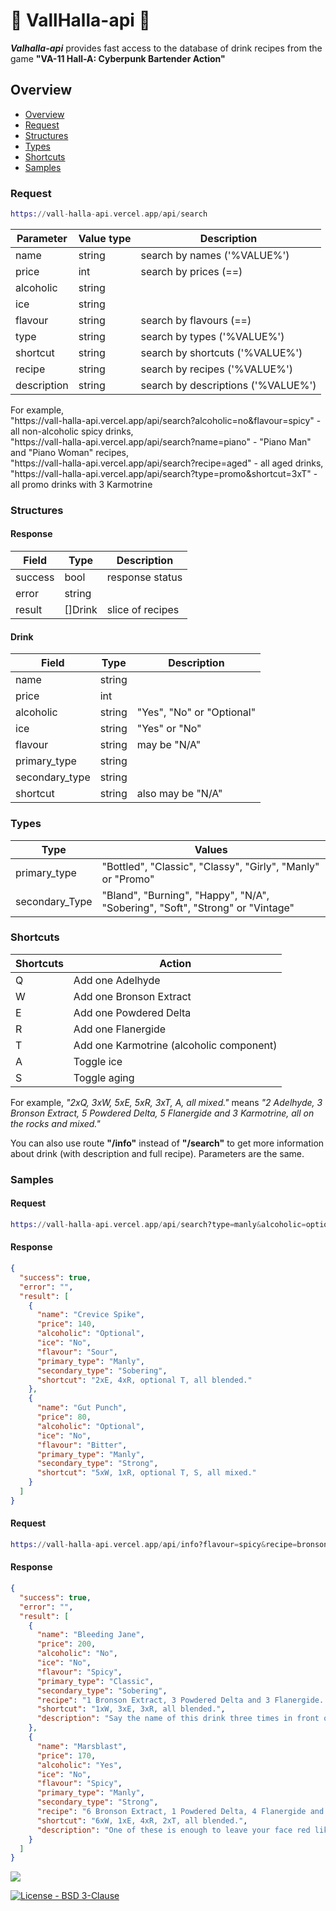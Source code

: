 # 🦾 VallHalla-api 🥃

<i><b>Valhalla-api</b></i> provides fast access to the database of drink recipes from the game <b>"VA-11 Hall-A: Cyberpunk Bartender Action"</b>

## Overview

- [Overview](#overview)
- [Request](#request)
- [Structures](#structures)
- [Types](#types)
- [Shortcuts](#shortcuts)
- [Samples](#samples)

### Request
  
``` Elixir
https://vall-halla-api.vercel.app/api/search
``` 

Parameter       | Value type | Description   
----------------|------------|-------------------------------------
name            |   string   | search by names ('%VALUE%')
price           |    int     | search by prices (==)
alcoholic       |   string   |
ice             |   string   |
flavour         |   string   | search by flavours (==)
type            |   string   | search by types ('%VALUE%')
shortcut        |   string   | search by shortcuts ('%VALUE%')
recipe          |   string   | search by recipes ('%VALUE%')
description     |   string   | search by descriptions ('%VALUE%')

<p>For example,</br>"https://vall-halla-api.vercel.app/api/search?alcoholic=no&flavour=spicy" - all non-alcoholic spicy drinks,</br>
"https://vall-halla-api.vercel.app/api/search?name=piano" - "Piano Man" and "Piano Woman" recipes,</br>
"https://vall-halla-api.vercel.app/api/search?recipe=aged" - all aged drinks,</br>
"https://vall-halla-api.vercel.app/api/search?type=promo&shortcut=3xT" - all promo drinks with 3 Karmotrine</p>   

### Structures 

#### Response

Field                       |       Type         | Description
----------------------------|--------------------|------------
success                     |       bool         | response status
error                       |      string        | 
result                      |     []Drink        | slice of recipes


#### Drink

Field                       |       Type         | Description
----------------------------|--------------------|------------
name                        |      string        |
price                       |       int          |
alcoholic                   |      string        | "Yes", "No" or "Optional"
ice                         |      string        | "Yes" or "No"
flavour                     |      string        | may be "N/A"
primary_type                |      string        |
secondary_type              |      string        |
shortcut                    |      string        | also may be "N/A"


### Types

Type                     |                                    Values       
-------------------------|------------------------------------------------------------------------
primary_type             | "Bottled", "Classic", "Classy", "Girly", "Manly" or "Promo"
secondary_Type           | "Bland", "Burning", "Happy", "N/A", "Sobering", "Soft", "Strong" or "Vintage"


### Shortcuts

Shortcuts   |    Action   
------------|-------------------- 
Q           | Add one Adelhyde
W           | Add one Bronson Extract
E           | Add one Powdered Delta
R           | Add one Flanergide
T           | Add one Karmotrine (alcoholic component)
A           | Toggle ice
S           | Toggle aging

<p> For example, <i>"2xQ, 3xW, 5xE, 5xR, 3xT, A, all mixed."</i> means <i>"2 Adelhyde, 3 Bronson Extract, 5 Powdered Delta, 5 Flanergide and 3 Karmotrine, all on the rocks and mixed."</i></p>

You can also use route <b>"/info"</b> instead of <b>"/search"</b> to get more information about drink (with description and full recipe). Parameters are the same.


### Samples

#### Request
``` Elixir
https://vall-halla-api.vercel.app/api/search?type=manly&alcoholic=optional
``` 

#### Response

``` Json
{
  "success": true,
  "error": "",
  "result": [
    {
      "name": "Crevice Spike",
      "price": 140,
      "alcoholic": "Optional",
      "ice": "No",
      "flavour": "Sour",
      "primary_type": "Manly",
      "secondary_type": "Sobering",
      "shortcut": "2xE, 4xR, optional T, all blended."
    },
    {
      "name": "Gut Punch",
      "price": 80,
      "alcoholic": "Optional",
      "ice": "No",
      "flavour": "Bitter",
      "primary_type": "Manly",
      "secondary_type": "Strong",
      "shortcut": "5xW, 1xR, optional T, S, all mixed."
    }
  ]
}
```

#### Request

``` Elixir
https://vall-halla-api.vercel.app/api/info?flavour=spicy&recipe=bronson%20extract
``` 

#### Response

``` Json
{
  "success": true,
  "error": "",
  "result": [
    {
      "name": "Bleeding Jane",
      "price": 200,
      "alcoholic": "No",
      "ice": "No",
      "flavour": "Spicy",
      "primary_type": "Classic",
      "secondary_type": "Sobering",
      "recipe": "1 Bronson Extract, 3 Powdered Delta and 3 Flanergide. All blended.",
      "shortcut": "1xW, 3xE, 3xR, all blended.",
      "description": "Say the name of this drink three times in front of a mirror and you'll look like a fool."
    },
    {
      "name": "Marsblast",
      "price": 170,
      "alcoholic": "Yes",
      "ice": "No",
      "flavour": "Spicy",
      "primary_type": "Manly",
      "secondary_type": "Strong",
      "recipe": "6 Bronson Extract, 1 Powdered Delta, 4 Flanergide and 2 Karmotrine. All blended.",
      "shortcut": "6xW, 1xE, 4xR, 2xT, all blended.",
      "description": "One of these is enough to leave your face red like the actual planet."
    }
  ]
}
```

<img src="https://wakatime.com/badge/user/ee2709af-fc5f-498b-aaa1-3ea47bf12a00/project/ca6a9f63-8582-4243-905e-900ec35cede8.svg?style=for-the-badge">

[![License - BSD 3-Clause](https://img.shields.io/static/v1?label=License&message=BSD+3-Clause&color=%239a68af&style=for-the-badge)](/LICENSE)
